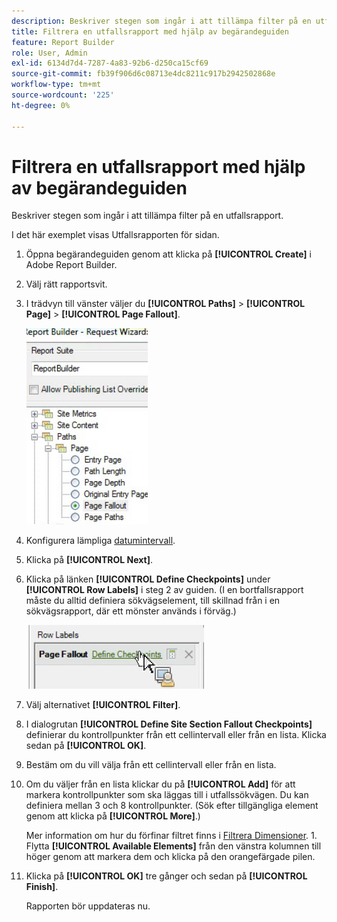 ```yaml
---
description: Beskriver stegen som ingår i att tillämpa filter på en utfallsrapport.
title: Filtrera en utfallsrapport med hjälp av begärandeguiden
feature: Report Builder
role: User, Admin
exl-id: 6134d7d4-7287-4a83-92b6-d250ca15cf69
source-git-commit: fb39f906d6c08713e4dc8211c917b2942502868e
workflow-type: tm+mt
source-wordcount: '225'
ht-degree: 0%

---
```


# Filtrera en utfallsrapport med hjälp av begärandeguiden

Beskriver stegen som ingår i att tillämpa filter på en utfallsrapport.

I det här exemplet visas Utfallsrapporten för sidan.

1. Öppna begärandeguiden genom att klicka på **[!UICONTROL Create]** i Adobe Report Builder.
1. Välj rätt rapportsvit.
1. I trädvyn till vänster väljer du **[!UICONTROL Paths]** > **[!UICONTROL Page]** > **[!UICONTROL Page Fallout]**.

   ![Skärmbild som visar Windows-trädvyn för Report Builder-katalogen. Sidutfall har valts.](assets/page_fallout.png)

1. Konfigurera lämpliga [datumintervall](/help/analyze/report-builder/data-requests/configuring-report-dates/custom-calendar.md).
1. Klicka på **[!UICONTROL Next]**.
1. Klicka på länken **[!UICONTROL Define Checkpoints]** under **[!UICONTROL Row Labels]** i steg 2 av guiden. (I en bortfallsrapport måste du alltid definiera sökvägselement, till skillnad från i en sökvägsrapport, där ett mönster används i förväg.)

   ![Skärmbild med länken Definiera kontrollpunkter.](assets/define_checkpoints.png)

1. Välj alternativet **[!UICONTROL Filter]**.

1. I dialogrutan **[!UICONTROL Define Site Section Fallout Checkpoints]** definierar du kontrollpunkter från ett cellintervall eller från en lista. Klicka sedan på **[!UICONTROL OK]**.
1. Bestäm om du vill välja från ett cellintervall eller från en lista.
1. Om du väljer från en lista klickar du på **[!UICONTROL Add]** för att markera kontrollpunkter som ska läggas till i utfallssökvägen. Du kan definiera mellan 3 och 8 kontrollpunkter. (Sök efter tillgängliga element genom att klicka på **[!UICONTROL More]**.)

   Mer information om hur du förfinar filtret finns i [Filtrera Dimensioner](/help/analyze/report-builder/layout/c-filter-dimensions/filter-dimensions.md). 1. Flytta **[!UICONTROL Available Elements]** från den vänstra kolumnen till höger genom att markera dem och klicka på den orangefärgade pilen.
1. Klicka på **[!UICONTROL OK]** tre gånger och sedan på **[!UICONTROL Finish]**.

   Rapporten bör uppdateras nu.
